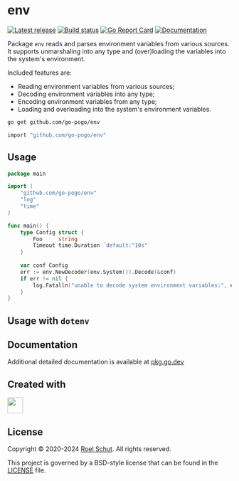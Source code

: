env
===
[![Latest release][latest-release-img]][latest-release-url]
[![Build status][build-status-img]][build-status-url]
[![Go Report Card][report-img]][report-url]
[![Documentation][doc-img]][doc-url]

[latest-release-img]: https://img.shields.io/github/release/go-pogo/env.svg?label=latest

[latest-release-url]: https://github.com/go-pogo/env/releases

[build-status-img]: https://github.com/go-pogo/env/actions/workflows/test.yml/badge.svg

[build-status-url]: https://github.com/go-pogo/env/actions/workflows/test.yml

[report-img]: https://goreportcard.com/badge/github.com/go-pogo/env

[report-url]: https://goreportcard.com/report/github.com/go-pogo/env

[doc-img]: https://godoc.org/github.com/go-pogo/env?status.svg

[doc-url]: https://pkg.go.dev/github.com/go-pogo/env


Package `env` reads and parses environment variables from various sources. 
It supports unmarshaling into any type and (over)loading the variables into the 
system's environment.

Included features are:
* Reading environment variables from various sources;
* Decoding environment variables into any type;
* Encoding environment variables from any type;
* Loading and overloading into the system's environment variables.

```sh
go get github.com/go-pogo/env
```

```sh
import "github.com/go-pogo/env"
```

## Usage

```go
package main

import (
    "github.com/go-pogo/env"
    "log"
    "time"
)

func main() {
    type Config struct {
        Foo     string
        Timeout time.Duration `default:"10s"`
    }
    
    var conf Config
    err := env.NewDecoder(env.System()).Decode(&conf)
    if err != nil {
        log.Fatalln("unable to decode system environment variables:", err)
    }
}

```

## Usage with `dotenv`


## Documentation

Additional detailed documentation is available at [pkg.go.dev][doc-url]

## Created with

<a href="https://www.jetbrains.com/?from=go-pogo" target="_blank"><img src="https://resources.jetbrains.com/storage/products/company/brand/logos/GoLand_icon.png" width="35" /></a>

## License

Copyright © 2020-2024 [Roel Schut](https://roelschut.nl). All rights reserved.

This project is governed by a BSD-style license that can be found in the [LICENSE](LICENSE) file.
